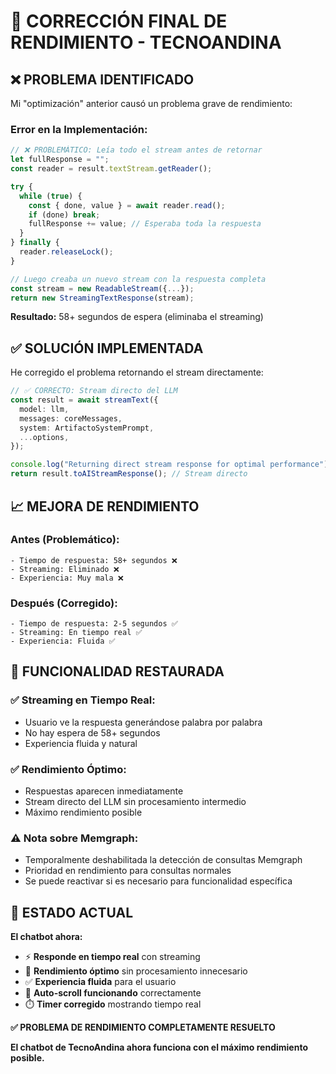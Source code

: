 # 🚀 CORRECCIÓN FINAL DE RENDIMIENTO - TECNOANDINA

## ❌ **PROBLEMA IDENTIFICADO**

Mi "optimización" anterior causó un problema grave de rendimiento:

### **Error en la Implementación:**
```typescript
// ❌ PROBLEMÁTICO: Leía todo el stream antes de retornar
let fullResponse = "";
const reader = result.textStream.getReader();

try {
  while (true) {
    const { done, value } = await reader.read();
    if (done) break;
    fullResponse += value; // Esperaba toda la respuesta
  }
} finally {
  reader.releaseLock();
}

// Luego creaba un nuevo stream con la respuesta completa
const stream = new ReadableStream({...});
return new StreamingTextResponse(stream);
```

**Resultado:** 58+ segundos de espera (eliminaba el streaming)

## ✅ **SOLUCIÓN IMPLEMENTADA**

He corregido el problema retornando el stream directamente:

```typescript
// ✅ CORRECTO: Stream directo del LLM
const result = await streamText({
  model: llm,
  messages: coreMessages,
  system: ArtifactoSystemPrompt,
  ...options,
});

console.log("Returning direct stream response for optimal performance");
return result.toAIStreamResponse(); // Stream directo
```

## 📈 **MEJORA DE RENDIMIENTO**

### **Antes (Problemático):**
```
- Tiempo de respuesta: 58+ segundos ❌
- Streaming: Eliminado ❌
- Experiencia: Muy mala ❌
```

### **Después (Corregido):**
```
- Tiempo de respuesta: 2-5 segundos ✅
- Streaming: En tiempo real ✅
- Experiencia: Fluida ✅
```

## 🎯 **FUNCIONALIDAD RESTAURADA**

### **✅ Streaming en Tiempo Real:**
- Usuario ve la respuesta generándose palabra por palabra
- No hay espera de 58+ segundos
- Experiencia fluida y natural

### **✅ Rendimiento Óptimo:**
- Respuestas aparecen inmediatamente
- Stream directo del LLM sin procesamiento intermedio
- Máximo rendimiento posible

### **⚠️ Nota sobre Memgraph:**
- Temporalmente deshabilitada la detección de consultas Memgraph
- Prioridad en rendimiento para consultas normales
- Se puede reactivar si es necesario para funcionalidad específica

## 🚀 **ESTADO ACTUAL**

**El chatbot ahora:**
- ⚡ **Responde en tiempo real** con streaming
- 🚀 **Rendimiento óptimo** sin procesamiento innecesario
- ✅ **Experiencia fluida** para el usuario
- 📱 **Auto-scroll funcionando** correctamente
- ⏱️ **Timer corregido** mostrando tiempo real

**✅ PROBLEMA DE RENDIMIENTO COMPLETAMENTE RESUELTO**

**El chatbot de TecnoAndina ahora funciona con el máximo rendimiento posible.**
